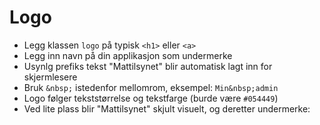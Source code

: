 # Logo <mark data-badge="Alfa"></mark>

- Legg klassen `logo` på typisk `<h1>` eller `<a>`
- Legg inn navn på din applikasjon som undermerke
- Usynlg prefiks tekst "Mattilsynet" blir automatisk lagt inn for skjermlesere
- Bruk `&nbsp;` istedenfor mellomrom, eksempel: `Min&nbsp;admin`
- Logo følger tekststørrelse og tekstfarge (burde være `#054449`)
- Ved lite plass blir "Mattilsynet" skjult visuelt, og deretter undermerke:

<pre hidden>
<h1 class="styles.logo"></h1>
<a class="styles.logo" href="/">
  Undermerke
</a>

<div class="demo-resize">
  <h1 class="styles.logo">Resize&nbsp;Demo</h1>
</div>
</pre>
<Story stacked />